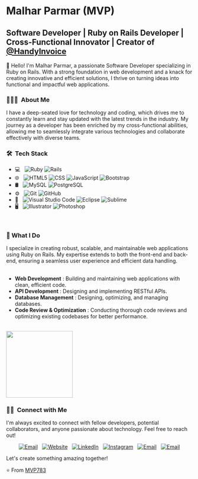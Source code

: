<h1>Malhar Parmar (MVP)</h1>

<h2>Software Developer | Ruby on Rails Developer | Cross-Functional Innovator | Creator of <a href="https://www.handyinvoice.in/">@HandyInvoice</a></h2>

👋 Hello! I'm Malhar Parmar, a passionate Software Developer specializing in Ruby on Rails. With a strong foundation in web development and a knack for creating innovative and efficient solutions, I thrive on turning ideas into functional and impactful web applications.

<h3> 👨🏻‍💻 &nbsp;About Me </h3>

I have a deep-seated love for technology and coding, which drives me to constantly learn and stay updated with the latest trends in the industry. My journey as a developer has been enriched by my cross-functional abilities, allowing me to seamlessly integrate various technologies and collaborate effectively with diverse teams.

<h3> 🛠 &nbsp;Tech Stack </h3>

- 💻 &nbsp;
  ![Ruby](https://img.shields.io/badge/-Ruby-333333?style=flat&logo=ruby&logoColor=820C02)
  ![Rails](https://img.shields.io/badge/-rubyonrails-333333?style=flat&logo=rubyonrails&logoColor=CC0000)  
- 🌐 &nbsp;
  ![HTML5](https://img.shields.io/badge/-HTML5-333333?style=flat&logo=HTML5)
  ![CSS](https://img.shields.io/badge/-CSS-333333?style=flat&logo=CSS3&logoColor=1572B6)
  ![JavaScript](https://img.shields.io/badge/-JavaScript-333333?style=flat&logo=javascript)
  ![Bootstrap](https://img.shields.io/badge/-Bootstrap-333333?style=flat&logo=bootstrap&logoColor=563D7C)
- 🛢 &nbsp;
  ![MySQL](https://img.shields.io/badge/-MySQL-333333?style=flat&logo=mysql)
  ![PostgreSQL](https://img.shields.io/badge/-postgresql-333333?style=flat&logo=postgresql)
- ⚙️ &nbsp;
  ![Git](https://img.shields.io/badge/-Git-333333?style=flat&logo=git)
  ![GitHub](https://img.shields.io/badge/-GitHub-333333?style=flat&logo=github)
- 🔧 &nbsp;
  ![Visual Studio Code](https://img.shields.io/badge/-Visual%20Studio%20Code-333333?style=flat&logo=visual-studio-code&logoColor=007ACC)
  ![Eclipse](https://img.shields.io/badge/-Eclipse-333333?style=flat&logo=eclipse-ide&logoColor=2C2255)
  ![Sublime](https://img.shields.io/badge/-Sublime-333333?style=flat&logo=sublime-text&logoColor=FD971F)
- 🖥 &nbsp;
  ![Illustrator](https://img.shields.io/badge/-Illustrator-333333?style=flat&logo=adobe-illustrator)
  ![Photoshop](https://img.shields.io/badge/-Photoshop-333333?style=flat&logo=adobe-photoshop)

<br/>

<h3> 🔧 What I Do </h3>
I specialize in creating robust, scalable, and maintainable web applications using Ruby on Rails. My expertise extends to both the front-end and back-end, ensuring a seamless user experience and efficient data handling.
<br><br>  
<ul>
  <li><b>Web Development</b> : Building and maintaining web applications with clean, efficient code.</li>
  <li><b>API Development</b> : Designing and implementing RESTful APIs.</li>
  <li><b>Database Management</b> : Designing, optimizing, and managing databases.</li>
  <li><b>Code Review & Optimization</b> : Conducting thorough code reviews and optimizing existing codebases for better performance.</li>
</ul>

<br/>

<a href="https://github.com/mvp783">
  <img height="180em" src="https://github-readme-stats.vercel.app/api/top-langs/?username=MVP783&theme=buefy&layout=compact" />
</a>

<br/>

<h3> 🤝🏻 &nbsp;Connect with Me </h3>
I'm always excited to connect with fellow developers, potential collaborators, and anyone passionate about technology. Feel free to reach out!

<p align="center">
<a href="mailto:malharparmar@gmail.com"><img alt="Email" src="https://cdn4.iconfinder.com/data/icons/social-media-logos-6/512/112-gmail_email_mail-32.png"></a> &nbsp;
<a href="https://www.malharparmar.com"><img alt="Website" src="https://cdn3.iconfinder.com/data/icons/social-media-logos-glyph-1/2048/5343_-_Google_Chrome-32.png"></a> &nbsp;
<a href="https://www.linkedin.com/in/mvp783"><img alt="LinkedIn" src="https://cdn2.iconfinder.com/data/icons/social-media-2285/512/1_Linkedin_unofficial_colored_svg-32.png"></a> &nbsp;
<a href="https://www.instagram.com/mvp783"><img alt="Instagram" src="https://cdn2.iconfinder.com/data/icons/social-icons-33/128/Instagram-32.png"></a> &nbsp;
<a href="https://www.facebook.com/mvp783"><img alt="Email" src="https://cdn2.iconfinder.com/data/icons/social-media-applications/64/social_media_applications_1-facebook-32.png"></a> &nbsp;
<a href="https://x.com/MVP783"><img alt="Email" src="https://cdn2.iconfinder.com/data/icons/threads-by-instagram/24/x-logo-twitter-new-brand-contained-32.png"></a>  
</p>

Let's create something amazing together!

⭐️ From [MVP783](https://github.com/MVP783)
